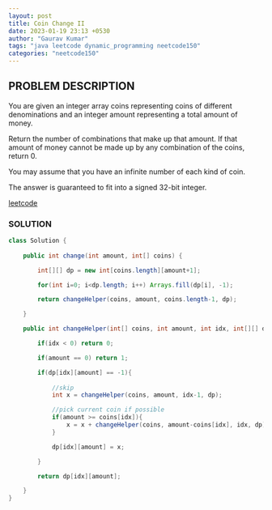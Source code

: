 ```yaml
---
layout: post
title: Coin Change II
date: 2023-01-19 23:13 +0530
author: "Gaurav Kumar"
tags: "java leetcode dynamic_programming neetcode150"
categories: "neetcode150"
---
```


## PROBLEM DESCRIPTION

You are given an integer array coins representing coins of different denominations and an integer amount representing a total amount of money.

Return the number of combinations that make up that amount. If that amount of money cannot be made up by any combination of the coins, return 0.

You may assume that you have an infinite number of each kind of coin.

The answer is guaranteed to fit into a signed 32-bit integer.

[leetcode](https://leetcode.com/problems/best-time-to-buy-and-sell-stock-with-cooldown/description/)

### SOLUTION

```java
class Solution {
    
    public int change(int amount, int[] coins) {

        int[][] dp = new int[coins.length][amount+1];

        for(int i=0; i<dp.length; i++) Arrays.fill(dp[i], -1);

        return changeHelper(coins, amount, coins.length-1, dp);

    }

    public int changeHelper(int[] coins, int amount, int idx, int[][] dp){

        if(idx < 0) return 0;

        if(amount == 0) return 1;

        if(dp[idx][amount] == -1){
            
            //skip
            int x = changeHelper(coins, amount, idx-1, dp);

            //pick current coin if possible
            if(amount >= coins[idx]){
                x = x + changeHelper(coins, amount-coins[idx], idx, dp);
            }

            dp[idx][amount] = x;

        }

        return dp[idx][amount];

    }
}
```
